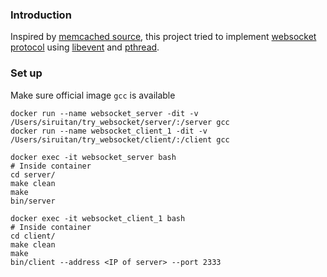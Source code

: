 ### Introduction
Inspired by [memcached source](https://github.com/memcached/memcached), this project tried to implement [websocket protocol](https://tools.ietf.org/html/rfc6455) using [libevent](http://www.wangafu.net/~nickm/libevent-book/) and [pthread](http://man7.org/linux/man-pages/man7/pthreads.7.html).

### Set up
Make sure official image `gcc` is available

```
docker run --name websocket_server -dit -v /Users/siruitan/try_websocket/server/:/server gcc
docker run --name websocket_client_1 -dit -v /Users/siruitan/try_websocket/client/:/client gcc
```

```
docker exec -it websocket_server bash
# Inside container
cd server/
make clean
make
bin/server
```

```
docker exec -it websocket_client_1 bash
# Inside container
cd client/
make clean
make
bin/client --address <IP of server> --port 2333
```
